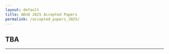 ```yaml
---
layout: default
title: ADnD 2025 Accepted Papers
permalink: /accepted_papers_2025/
---
```


## TBA


---



